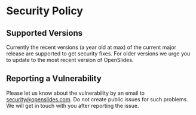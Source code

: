 # Security Policy

## Supported Versions

Currently the recent versions (a year old at max) of the current major
release are supported to get security fixes. For older versions we urge
you to update to the most recent version of OpenSlides.

## Reporting a Vulnerability

Please let us know about the vulnerability by an email to
[security@openslides.com](mailto:security@openslides.com). Do not create
public issues for such problems. We will get in touch with you after reporting
the issue.

